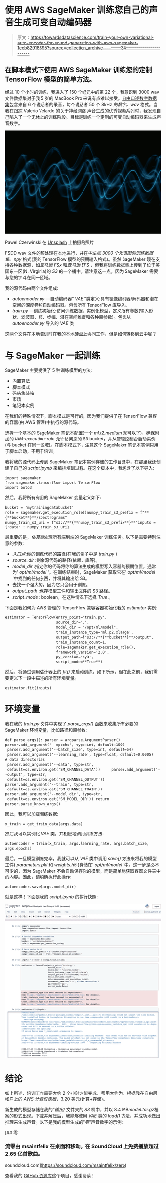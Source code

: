 # 使用 AWS SageMaker 训练您自己的声音生成可变自动编码器

> 原文：<https://towardsdatascience.com/train-your-own-variational-auto-encoder-for-sound-generation-with-aws-sagemaker-1ecb82918695?source=collection_archive---------34----------------------->

## 在脚本模式下使用 AWS SageMaker 训练您的定制 TensorFlow 模型的简单方法。

经过 10 个小时的训练，我进入了 150 个纪元中的第 22 个，我意识到 3000 wav 文件数据集对于我 5 岁的 MacBook Pro 来说有点难以接受。[自由口述数字数据集](https://github.com/Jakobovski/free-spoken-digit-dataset)包含来自 6 个说话者的录音，每个说话者 50 个 8kHz *的数字。wav* 格式。当我在跟踪 Valerio Velardo 的关于神经网络 声音生成的优秀视频系列时，我发现自己陷入了一个无休止的训练阶段。目标是训练一个定制的可变自动编码器来生成声音数字。

![](img/41c2f3538b8d3a275e8d8a267ba59a03.png)

Pawel Czerwinski 在 [Unsplash](https://unsplash.com?utm_source=medium&utm_medium=referral) 上拍摄的照片

FSDD wav 文件的预处理在本地进行，并在*中生成 3000 个光谱图的训练数据集。npy* 格式(我的 TensorFlow 模型的预期输入格式)。虽然 SageMaker 现在支持各种数据源，如*亚马逊 FSx* 和*亚马逊 EFS* ，但我将训练数据集上传到了位于美国东一区(N. Virginia)的 *S3* 的一个桶中。请注意这一点，因为 SageMaker 需要与您的铲斗在同一区域。

我的源代码由两个文件组成:

*   *autoencoder.py* —自动编码器“ *VAE* ”类定义:具有镜像编码器/解码器和潜在空间的深度卷积自动编码器。包含所有 TensorFlow 库导入。
*   *train.py* —训练初始化:访问训练数据，实例化模型，定义所有参数(输入形状、滤波器、核、步幅、潜在空间维度和各种超参数)。包含从 *autoencoder.py* 导入的 *VAE* 类

这两个文件在本地培训时在我的本地硬盘上协同工作，但是如何转移到云中呢？

# 与 SageMaker 一起训练

SageMaker 主要提供了 5 种训练模型的方法:

*   内置算法
*   脚本模式
*   码头集装箱
*   市场
*   笔记本实例

在我们的特殊情况下，脚本模式是可行的，因为我们提供了在 TensorFlow 兼容的容器(由 AWS 管理)中执行的源代码。

选择一个基本的 SageMaker 笔记本配置(一个 *ml.t2.medium* 就可以了)，确保附加的 *IAM-execution-role* 允许访问您的 S3 bucket，并从管理控制台启动实例(与 bucket 在同一区域)。在脚本模式下，注意这个 SageMaker 笔记本实例只用于脚本启动，不用于培训。

我将我的源代码上传到 SageMaker 笔记本实例存储的工作目录中，在那里我还创建了自己的 *script.ipynb* 来编排培训过程。在这个脚本中，我包含了以下导入:

```
import sagemaker
from sagemaker.tensorflow import TensorFlow
import boto3
```

然后，我将所有有用的 SageMaker 变量定义如下:

```
bucket = 'mytrainingdatabucket'
role = sagemaker.get_execution_role()numpy_train_s3_prefix = f"**{**bucket**}**/spectrograms"
numpy_train_s3_uri = f"s3://**{**numpy_train_s3_prefix**}**"inputs = {'data' : numpy_train_s3_uri}
```

最重要的是，*估算器*处理所有端到端的 SageMaker 训练任务。以下是需要特别注意的参数:

*   *入口点*:你的训练代码的路径(在我的例子中是 *train.py* )
*   *source_dir* :剩余源代码的路径(依赖、库等)。
*   *model_dir* :指定你的代码将你的算法生成的模型写入容器的预期位置，通常为' *opt/ml/model* '。在训练结束时，SageMaker 获取它在' *opt/ml/model* '中找到的任何东西，并将其输出给 S3。
*   去找一个强大的，因为它只会用于训练。
*   *output_path* :保存模型工件和输出文件的 S3 路径。
*   *script_mode* : boolean，在这种情况下选择 *True* 。

下面是我如何为 AWS 管理的 TensorFlow 兼容容器初始化我的 *estimator* 实例:

```
estimator = TensorFlow(entry_point='train.py',
                       source_dir='.',
                       model_dir = "/opt/ml/model",
                       train_instance_type='ml.p2.xlarge',
                       output_path=f"s3://**{**bucket**}**/output",
                       train_instance_count=1,
                       role=sagemaker.get_execution_role(), 
                       framework_version='2.0',
                       py_version='py3',
                       script_mode=**True**)
```

然后，将通过调用估计器上的 *fit()* 来启动训练，如下所示，但在此之前，我们需要定义下一段中描述的所有环境变量。

```
estimator.fit(inputs)
```

# 环境变量

我在我的 *train.py* 文件中实现了 *parse_args()* 函数来收集所有必要的 SageMaker 环境变量，比如路径和超参数:

```
def parse_args(): parser = argparse.ArgumentParser() parser.add_argument('--epochs', type=int, default=150)
 parser.add_argument('--batch_size', type=int, default=64)
 parser.add_argument('--learning_rate', type=float, default=0.0005)       # data directories    
 parser.add_argument('--data', type=str,
 default=os.environ.get('SM_CHANNEL_DATA'))     parser.add_argument('--output', type=str,
 default=os.environ.get('SM_CHANNEL_OUTPUT'))     parser.add_argument('--train', type=str,
 default=os.environ.get('SM_CHANNEL_TRAIN'))        parser.add_argument('--model_dir', type=str,
 default=os.environ.get('SM_MODEL_DIR')) return parser.parse_known_args()
```

因此，我可以加载训练数据:

```
x_train = get_train_data(args.data)
```

然后我可以实例化 *VAE* 类，并相应地调用训练方法:

```
autoencoder = train(x_train, args.learning_rate, args.batch_size, args.epochs)
```

最后，一旦模型训练完毕，我就可以从 *VAE* 类中调用 *save()* 方法来将我的模型工件( *parameters.pkl* 和 *weights.h5* )存储在' *opt/ml/model* '中。这一步是必不可少的，因为 SageMaker 不会自动保存你的模型，而是简单地获取容器文件夹中的内容。因此，请明确执行此操作:

```
autoencoder.save(args.model_dir)
```

就是这样！下面是我的 *script.ipynb* 的执行快照:

![](img/ffe513e1bfe03e95d15af90a1ed79ee9.png)

# 结论

如上所述，培训工作需要大约 2 个小时才能完成，费用大约为。根据我在自由层帐户上的 *AWS 计费仪表板*，3.20 美元(计算+存储)。

新生成的模型存储在我的“*输出/* 文件夹的 *S3* 桶中，并以 8.4 MB*model.tar.gz*档案的形式出现。下载并解压后，我能够使用 *VAE* 类的 *load()* 方法，并成功地做出推理来生成声音。以下是我的模型生成的“*零*”声音数字的示例:

 [## 零

### 流零由 msaintfelix 在桌面和移动。在 SoundCloud 上免费播放超过 2.65 亿首歌曲。

soundcloud.com](https://soundcloud.com/msaintfelix/zero) 

查看我的 [GitHub 资源库](https://github.com/msaintfelix/Training_Custom_VAE_Model_in_AWS_SageMaker)这个项目，感谢阅读！